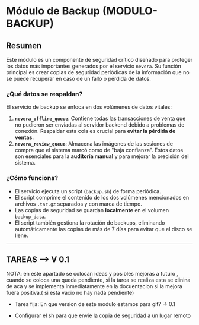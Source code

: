 # Módulo de Backup (MODULO-BACKUP)

## Resumen

Este módulo es un componente de seguridad crítico diseñado para proteger los datos más importantes generados por el servicio `nevera`. Su función principal es crear copias de seguridad periódicas de la información que no se puede recuperar en caso de un fallo o pérdida de datos.

### ¿Qué datos se respaldan?

El servicio de backup se enfoca en dos volúmenes de datos vitales:

1.  **`nevera_offline_queue`**: Contiene todas las transacciones de venta que no pudieron ser enviadas al servidor backend debido a problemas de conexión. Respaldar esta cola es crucial para **evitar la pérdida de ventas**.
2.  **`nevera_review_queue`**: Almacena las imágenes de las sesiones de compra que el sistema marcó como de "baja confianza". Estos datos son esenciales para la **auditoría manual** y para mejorar la precisión del sistema.

### ¿Cómo funciona?

- El servicio ejecuta un script (`backup.sh`) de forma periódica.
- El script comprime el contenido de los dos volúmenes mencionados en archivos `.tar.gz` separados y con marca de tiempo.
- Las copias de seguridad se guardan **localmente** en el volumen `backup_data`.
- El script también gestiona la rotación de backups, eliminando automáticamente las copias de más de 7 días para evitar que el disco se llene.

---













## TAREAS  --> V 0.1

NOTA: en este apartado se colocan ideas y posibles mejoras a futuro , cuando se coloca una queda pendiente, si la tarea se realiza esta se elinina de aca y se implementa inmediatamente en la docuentacion si la mejora fuera positiva.( si esta vacio no hay nada pendiente)

- Tarea fija: En que version de este modulo estamos para git?  -> 0.1

- Configurar el sh para que envie la copia de seguridad a un lugar remoto
